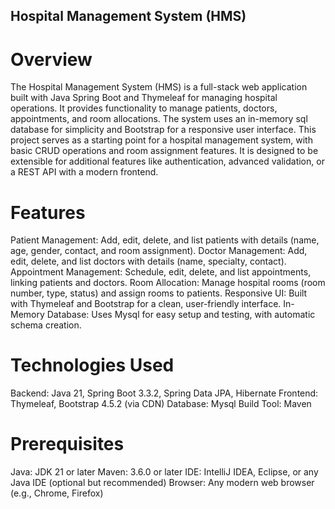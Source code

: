 ## Hospital Management System (HMS)
# Overview
The Hospital Management System (HMS) is a full-stack web application built with Java Spring Boot and Thymeleaf for managing hospital operations. It provides functionality to manage patients, doctors, appointments, and room allocations. The system uses an in-memory sql database for simplicity and Bootstrap for a responsive user interface.
This project serves as a starting point for a hospital management system, with basic CRUD operations and room assignment features. It is designed to be extensible for additional features like authentication, advanced validation, or a REST API with a modern frontend.

# Features
Patient Management: Add, edit, delete, and list patients with details (name, age, gender, contact, and room assignment).
Doctor Management: Add, edit, delete, and list doctors with details (name, specialty, contact).
Appointment Management: Schedule, edit, delete, and list appointments, linking patients and doctors.
Room Allocation: Manage hospital rooms (room number, type, status) and assign rooms to patients.
Responsive UI: Built with Thymeleaf and Bootstrap for a clean, user-friendly interface.
In-Memory Database: Uses Mysql for easy setup and testing, with automatic schema creation.

# Technologies Used

Backend: Java 21, Spring Boot 3.3.2, Spring Data JPA, Hibernate
Frontend: Thymeleaf, Bootstrap 4.5.2 (via CDN)
Database: Mysql
Build Tool: Maven

# Prerequisites

Java: JDK 21 or later
Maven: 3.6.0 or later
IDE: IntelliJ IDEA, Eclipse, or any Java IDE (optional but recommended)
Browser: Any modern web browser (e.g., Chrome, Firefox)

